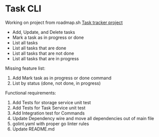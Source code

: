<h1>Task CLI</h1>

Working on project from roadmap.sh
[Task tracker project ](https://roadmap.sh/projects/task-tracker)


- Add, Update, and Delete tasks
- Mark a task as in progress or done
- List all tasks
- List all tasks that are done
- List all tasks that are not done
- List all tasks that are in progress


Missing feature list:
1. Add Mark task as in progress or done command
2. List by status (done, not done, in progress)

Functional requirements:
1. Add Tests for storage service unit test
2. Add Tests for Task Service unit test
3. Add Integration test for Commands
4. Update Dependency wire and move all dependencies out of main file
5. golint.yaml with proper go linter rules 
6. Update README.md